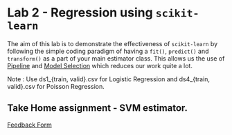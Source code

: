 # Lab 2 - Regression using `scikit-learn`

The aim of this lab is to demonstrate the effectiveness of `scikit-learn` by following the simple coding paradigm of having a `fit()`, `predict()` and `transform()` as a part of your main estimator class. This allows us the use of <a href="https://scikit-learn.org/stable/modules/generated/sklearn.pipeline.Pipeline.html">Pipeline</a> and <a href="https://scikit-learn.org/stable/model_selection.html">Model Selection</a> which reduces our work quite a lot. <br>

Note : Use ds1_{train, valid}.csv for Logistic Regression and ds4_{train, valid}.csv for Poisson Regression.

## Take Home assignment - SVM estimator. 

[Feedback Form](https://forms.gle/jVajD36U7skvQLMd7)